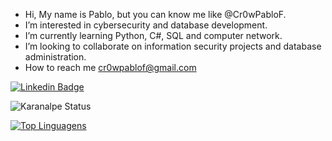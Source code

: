 - Hi, My name is Pablo, but you can know me like @Cr0wPabloF.
- I’m interested in cybersecurity and database development.
- I’m currently learning Python, C#, SQL and computer network.
- I’m looking to collaborate on information security projects and database administration.
- How to reach me cr0wpablof@gmail.com

[![Linkedin Badge](https://img.shields.io/badge/-LinkedIn-blue?style=flat-square&logo=Linkedin&logoColor=white&link=https://www.linkedin.com/in/pablofsousa07/)](https://www.linkedin.com/in/pablofsousa07/)

![Karanalpe Status](https://github-readme-stats.vercel.app/api?username=Cr0wPabloF&show_icons=true&theme=dark)

[![Top Linguagens](https://github-readme-stats.vercel.app/api/top-langs/?username=Cr0wPabloF&layout=compact&theme=dark)](https://github.com/anuraghazra/github-readme-stats)

<script src="https://tryhackme.com/badge/842975"> </script>
